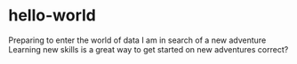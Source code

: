 # hello-world
Preparing to enter the world of data
I am in search of a new adventure
Learning new skills is a great way to get started on new adventures
correct?
